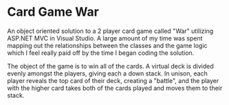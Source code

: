 # Card Game War


An object oriented solution to a 2 player card game called "War" utilizing ASP.NET MVC in Visual Studio. A large amount of my time was spent mapping out the relationships between the classes and the game logic which I feel really paid off by the time I began coding the solution.  

The object of the game is to win all of the cards. A virtual deck is divided evenly amongst the players, giving each a down stack. In unison, each player reveals the top card of their deck, creating a "battle", and the player with the higher card takes both of the cards played and moves them to their stack. 


